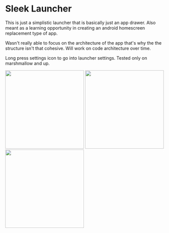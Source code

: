 # Sleek Launcher
This is just a simplistic launcher that is basically just an app drawer. Also meant as a learning opportunity in creating an android homescreen replacement type of app.

Wasn't really able to focus on the architecture of the app that's why the the structure isn't that cohesive. Will work on code architecture over time.

Long press settings icon to go into launcher settings.
Tested only on marshmallow and up.
<p>
  <img src="../master/screenshots/screen1.png" width="250"/>
  <img src="../master/screenshots/screen2.png" width="250"/>
  <img src="../master/screenshots/screen3.png" width="250"/>
</p>
